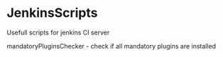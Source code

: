 JenkinsScripts
==============

Usefull scripts for jenkins CI server

mandatoryPluginsChecker - check if all mandatory plugins are installed